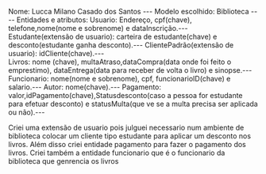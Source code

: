 Nome: Lucca Milano Casado dos Santos ---
Modelo escolhido: Biblioteca ----
Entidades e atributos:
Usuario: Endereço, cpf(chave), telefone,nome(nome e sobrenome) e dataInscrição.---	  
Estudante(extensão de usuario): carteira de estudante(chave) e desconto(estudante ganha desconto).---
ClientePadrão(extensão de usuario): idCliente(chave).--- 	
Livros: nome (chave), multaAtraso,dataCompra(data onde foi feito o emprestimo), dataEntrega(data para receber de volta o livro) e sinopse.--- 
Funcionario: nome(nome e sobrenome), cpf, funcionarioID(chave) e salario.---
Autor: nome(chave).---
Pagamento: valor,idPagamento(chave),Statusdesconto(caso a pessoa for estudante para efetuar desconto) e statusMulta(que ve se a multa precisa ser aplicada ou não).---

Criei uma extensão de usuario pois julguei necessario num ambiente de biblioteca colocar um cliente tipo estudante para aplicar um desconto nos livros. Além disso criei entidade pagamento para fazer o pagamento dos livros. Criei também a entidade funcionario que é o funcionario da biblioteca que genrencia os livros 
